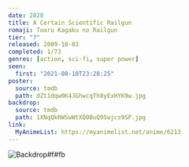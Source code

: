 ```yaml
---
date: 2020
title: A Certain Scientific Railgun
romaji: Toaru Kagaku no Railgun
tier: "?"
released: 2009-10-03
completed: 1/73
genres: [action, sci-fi, super power]
seen:
  first: "2021-08-10T23:28:25"
poster:
  source: tmdb
  path: dZt1dqw0K4JGhwcqTh8yExHYK9w.jpg
backdrop:
  source: tmdb
  path: 1XNqQkRWSwWtXQ0BuQ95wjcs9SP.jpg
link:
  MyAnimeList: https://myanimelist.net/anime/6213
---
```


![Backdrop#f#fb](https://www.themoviedb.org/t/p/original/cGgqLzBGUY0dxsE5i3W7SXBGRbe.jpg "Source: TMDB")
